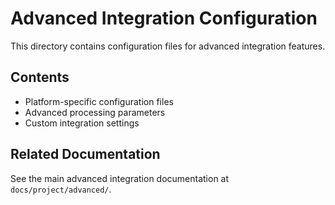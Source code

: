 # Advanced Integration Configuration

This directory contains configuration files for advanced integration features.

## Contents

- Platform-specific configuration files
- Advanced processing parameters
- Custom integration settings

## Related Documentation

See the main advanced integration documentation at `docs/project/advanced/`.

